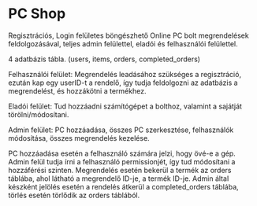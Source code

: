# PC Shop

Regisztrációs, Login felületes böngészhető Online PC bolt megrendelések feldolgozásával, teljes admin felülettel, eladói és felhasználói felülettel.

4 adatbázis tábla. (users, items, orders, completed_orders)

Felhasználói felület: Megrendelés leadásához szükséges a regisztráció, ezután kap egy userID-t a rendelő, így tudja feldolgozni az adatbázis a megrendelést, és hozzákötni a termékhez.

Eladói felület: Tud hozzáadni számítógépet a bolthoz, valamint a sajátját törölni/módosítani.

Admin felület: PC hozzáadása, összes PC szerkesztése, felhasználók módosítása, összes megrendelés kezelése. 

PC hozzáadása esetén a felhasználó számára jelzi, hogy övé-e a gép.
Admin felül tudja írni a felhasználó permissionjét, így tud módosítani a hozzáférési szinten.
Megrendelés esetén bekerül a termék az orders táblába, ahol látható a megrendelő ID-je, a termék ID-je.
Admin által készként jelölés esetén a rendelés átkerül a completed_orders táblába, törlés esetén törlődik az orders táblából.

